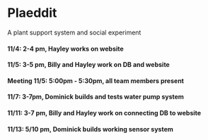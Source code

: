# Plaeddit
A plant support system and social experiment

#### 11/4: 2-4 pm, Hayley works on website
#### 11/5: 3-5 pm, Billy and Hayley work on DB and website
#### Meeting 11/5: 5:00pm - 5:30pm, all team members present
#### 11/7: 3-7pm, Dominick builds and tests water pump system
#### 11/11: 3-7 pm, Billy and Hayley work on connecting DB to website
#### 11/13: 5/10 pm, Dominick builds working sensor system
